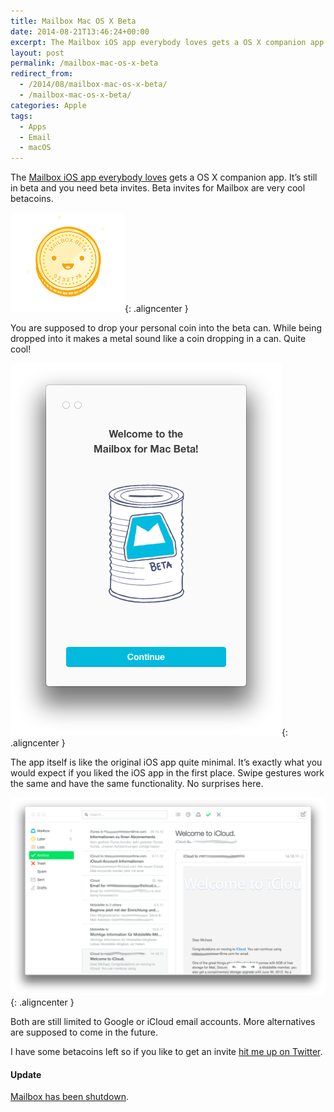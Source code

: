 ```yaml
---
title: Mailbox Mac OS X Beta
date: 2014-08-21T13:46:24+00:00
excerpt: The Mailbox iOS app everybody loves gets a OS X companion app. It's still in beta and you need beta invites. Beta invites for Mailbox are very cool betacoins.
layout: post
permalink: /mailbox-mac-os-x-beta
redirect_from:
  - /2014/08/mailbox-mac-os-x-beta/
  - /mailbox-mac-os-x-beta/
categories: Apple
tags:
  - Apps
  - Email
  - macOS
---
```

The [Mailbox iOS app everybody loves](https://web.archive.org/web/20151201065705/http://www.mailboxapp.com/ "Link to Mailbox app") gets a OS X companion app. It’s still in beta and you need beta invites. Beta invites for Mailbox are very cool betacoins.

![Mailbox Mac OS X Betacoin](/images/2014/mailbox-mac-os-x-betacoin.png){: .aligncenter }

You are supposed to drop your personal coin into the beta can. While being dropped into it makes a metal sound like a coin dropping in a can. Quite cool!

![Mailbox Mac OS X Beta Can](/images/2014/mailbox-mac-os-x-beta-can.png){: .aligncenter }

The app itself is like the original iOS app quite minimal. It’s exactly what you would expect if you liked the iOS app in the first place. Swipe gestures work the same and have the same functionality. No surprises here.

![Mailbox Mac OS X Beta App Window](/images/2014/mailbox-mac-os-x-beta-app-window.png){: .aligncenter }

Both are still limited to Google or iCloud email accounts. More alternatives are supposed to come in the future.

I have some betacoins left so if you like to get an invite [hit me up on Twitter](https://twitter.com/mnordmeyer).

#### Update

[Mailbox has been shutdown](https://web.archive.org/web/20160225025848/http://www.mailboxapp.com/).